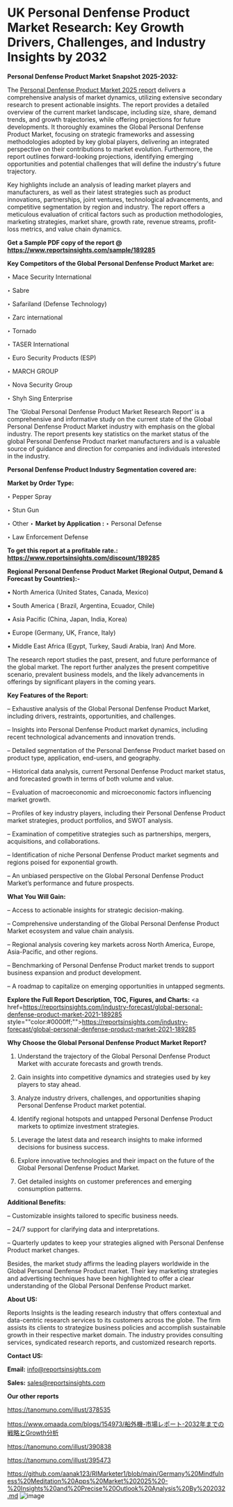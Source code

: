 # UK Personal Denfense Product Market Research: Key Growth Drivers, Challenges, and Industry Insights by 2032

<strong>Personal Denfense Product Market Snapshot 2025-2032:</strong>

The <a href=https://www.reportsinsights.com/sample/189285>Personal Denfense Product Market 2025 report</a> delivers a comprehensive analysis of market dynamics, utilizing extensive secondary research to present actionable insights. The report provides a detailed overview of the current market landscape, including size, share, demand trends, and growth trajectories, while offering projections for future developments. It thoroughly examines the Global Personal Denfense Product Market, focusing on strategic frameworks and assessing methodologies adopted by key global players, delivering an integrated perspective on their contributions to market evolution. Furthermore, the report outlines forward-looking projections, identifying emerging opportunities and potential challenges that will define the industry's future trajectory.

Key highlights include an analysis of leading market players and manufacturers, as well as their latest strategies such as product innovations, partnerships, joint ventures, technological advancements, and competitive segmentation by region and industry. The report offers a meticulous evaluation of critical factors such as production methodologies, marketing strategies, market share, growth rate, revenue streams, profit-loss metrics, and value chain dynamics.

<strong>Get a Sample PDF copy of the report @ <a href=https://www.reportsinsights.com/sample/189285 style=color:#0000ff;>https://www.reportsinsights.com/sample/189285</a></strong>

<strong>Key Competitors of the Global Personal Denfense Product Market are:</strong>

‣ Mace Security International

‣ Sabre

‣ Safariland (Defense Technology)

‣ Zarc international

‣ Tornado

‣ TASER International

‣ Euro Security Products (ESP)

‣ MARCH GROUP

‣ Nova Security Group

‣ Shyh Sing Enterprise

The ‘Global Personal Denfense Product Market Research Report’ is a comprehensive and informative study on the current state of the Global Personal Denfense Product Market industry with emphasis on the global industry. The report presents key statistics on the market status of the global Personal Denfense Product market manufacturers and is a valuable source of guidance and direction for companies and individuals interested in the industry.

<strong>Personal Denfense Product Industry Segmentation covered are:</strong>

<strong>Market by Order Type: </strong>

‣ Pepper Spray

‣ Stun Gun

‣ Other
‣ 
<strong>Market by Application :</strong>
‣ Personal Defense

‣ Law Enforcement Defense

<strong>To get this report at a profitable rate.: <a href=https://www.reportsinsights.com/discount/189285 style=color:#0000ff;>https://www.reportsinsights.com/discount/189285</a></strong>

<strong>Regional Personal Denfense Product Market (Regional Output, Demand &amp; Forecast by Countries):-</strong>

• North America (United States, Canada, Mexico)

• South America ( Brazil, Argentina, Ecuador, Chile)

• Asia Pacific (China, Japan, India, Korea)

• Europe (Germany, UK, France, Italy)

• Middle East Africa (Egypt, Turkey, Saudi Arabia, Iran) And More.

The research report studies the past, present, and future performance of the global market. The report further analyzes the present competitive scenario, prevalent business models, and the likely advancements in offerings by significant players in the coming years.

<strong>Key Features of the Report:</strong>

– Exhaustive analysis of the Global Personal Denfense Product Market, including drivers, restraints, opportunities, and challenges.

– Insights into Personal Denfense Product market dynamics, including recent technological advancements and innovation trends.

– Detailed segmentation of the Personal Denfense Product market based on product type, application, end-users, and geography.

– Historical data analysis, current Personal Denfense Product market status, and forecasted growth in terms of both volume and value.

– Evaluation of macroeconomic and microeconomic factors influencing market growth.

– Profiles of key industry players, including their Personal Denfense Product market strategies, product portfolios, and SWOT analysis.

– Examination of competitive strategies such as partnerships, mergers, acquisitions, and collaborations.

– Identification of niche Personal Denfense Product market segments and regions poised for exponential growth.

– An unbiased perspective on the Global Personal Denfense Product Market’s performance and future prospects.

<strong>What You Will Gain:</strong>

– Access to actionable insights for strategic decision-making.

– Comprehensive understanding of the Global Personal Denfense Product Market ecosystem and value chain analysis.

– Regional analysis covering key markets across North America, Europe, Asia-Pacific, and other regions.

– Benchmarking of Personal Denfense Product market trends to support business expansion and product development.

– A roadmap to capitalize on emerging opportunities in untapped segments.

<strong>Explore the Full Report Description, TOC, Figures, and Charts:</strong>
<a href=https://reportsinsights.com/industry-forecast/global-personal-denfense-product-market-2021-189285 style=""color:#0000ff;"">https://reportsinsights.com/industry-forecast/global-personal-denfense-product-market-2021-189285</a>

<strong>Why Choose the Global Personal Denfense Product Market Report?</strong>

1. Understand the trajectory of the Global Personal Denfense Product Market with accurate forecasts and growth trends.

2. Gain insights into competitive dynamics and strategies used by key players to stay ahead.

3. Analyze industry drivers, challenges, and opportunities shaping Personal Denfense Product market potential.

4. Identify regional hotspots and untapped Personal Denfense Product markets to optimize investment strategies.

5. Leverage the latest data and research insights to make informed decisions for business success.

6. Explore innovative technologies and their impact on the future of the Global Personal Denfense Product Market.

7. Get detailed insights on customer preferences and emerging consumption patterns.

<strong>Additional Benefits:</strong>

– Customizable insights tailored to specific business needs.

– 24/7 support for clarifying data and interpretations.

– Quarterly updates to keep your strategies aligned with Personal Denfense Product market changes.

Besides, the market study affirms the leading players worldwide in the Global Personal Denfense Product market. Their key marketing strategies and advertising techniques have been highlighted to offer a clear understanding of the Global Personal Denfense Product market.

<strong><strong>About US</strong>:</strong>

Reports Insights is the leading research industry that offers contextual and data-centric research services to its customers across the globe. The firm assists its clients to strategize business policies and accomplish sustainable growth in their respective market domain. The industry provides consulting services, syndicated research reports, and customized research reports.

<strong>Contact US:</strong>

<p class=><b>Email:</b> <a href=mailto:info@reportsinsights.com>info@reportsinsights.com</a></p>
<p class=><b>Sales:</b> <a href=mailto:sales@reportsinsights.com>sales@reportsinsights.com</a></p>

<strong>Our other reports</strong>

<a href=https://tanomuno.com/illust/378535>https://tanomuno.com/illust/378535</a>

<a href=https://www.omaada.com/blogs/154973/船外機-市場レポート-2032年までの戦略とGrowth分析>https://www.omaada.com/blogs/154973/船外機-市場レポート-2032年までの戦略とGrowth分析</a>

<a href=https://tanomuno.com/illust/390838>https://tanomuno.com/illust/390838</a>

<a href=https://tanomuno.com/illust/395473>https://tanomuno.com/illust/395473</a>

<a href=https://github.com/aanak123/RIMarketer1/blob/main/Germany%20Mindfulness%20Meditation%20Apps%20Market%202025%20-%20Insights%20and%20Precise%20Outlook%20Analysis%20By%202032.md>https://github.com/aanak123/RIMarketer1/blob/main/Germany%20Mindfulness%20Meditation%20Apps%20Market%202025%20-%20Insights%20and%20Precise%20Outlook%20Analysis%20By%202032.md</a>
![image](https://github.com/user-attachments/assets/913e1119-d3d2-4e65-b5bc-664eb00849a9)
